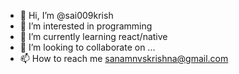 - 👋 Hi, I’m @sai009krish
- 👀 I’m interested in programming
- 🌱 I’m currently learning react/native
- 💞️ I’m looking to collaborate on ...
- 📫 How to reach me sanamnvskrishna@gmail.com

<!---
sai009krish/sai009krish is a ✨ special ✨ repository because its `README.md` (this file) appears on your GitHub profile.
You can click the Preview link to take a look at your changes.
--->
